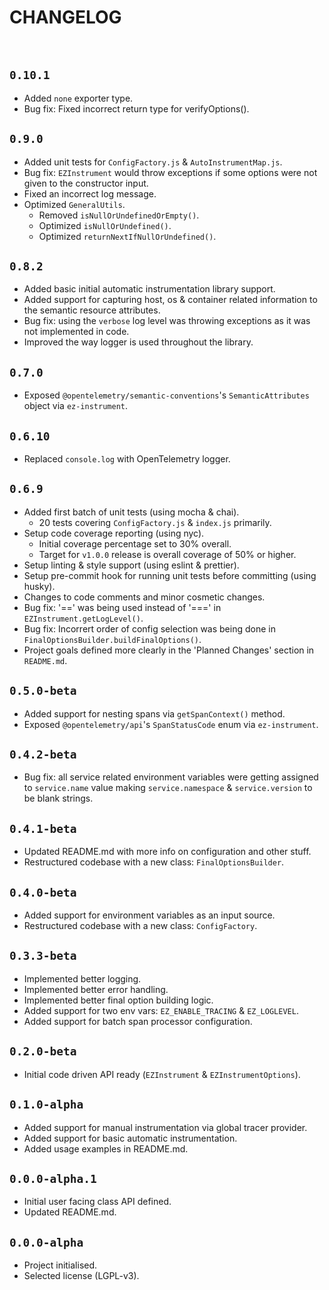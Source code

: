 # CHANGELOG

<br/>

## `0.10.1`
- Added `none` exporter type.
- Bug fix: Fixed incorrect return type for verifyOptions().

## `0.9.0`

- Added unit tests for `ConfigFactory.js` & `AutoInstrumentMap.js`.
- Bug fix: `EZInstrument` would throw exceptions if some options were not given to the constructor input.
- Fixed an incorrect log message.
- Optimized `GeneralUtils`.
  - Removed `isNullOrUndefinedOrEmpty()`.
  - Optimized `isNullOrUndefined()`.
  - Optimized `returnNextIfNullOrUndefined()`.

## `0.8.2`

- Added basic initial automatic instrumentation library support.
- Added support for capturing host, os & container related information to the semantic resource attributes.
- Bug fix: using the `verbose` log level was throwing exceptions as it was not implemented in code.
- Improved the way logger is used throughout the library.

## `0.7.0`

- Exposed `@opentelemetry/semantic-conventions`'s `SemanticAttributes` object via `ez-instrument`.

## `0.6.10`

- Replaced `console.log` with OpenTelemetry logger.

## `0.6.9`

- Added first batch of unit tests (using mocha & chai).
  - 20 tests covering `ConfigFactory.js` & `index.js` primarily.
- Setup code coverage reporting (using nyc).
  - Initial coverage percentage set to 30% overall.
  - Target for `v1.0.0` release is overall coverage of 50% or higher.
- Setup linting & style support (using eslint & prettier).
- Setup pre-commit hook for running unit tests before committing (using husky).
- Changes to code comments and minor cosmetic changes.
- Bug fix: '==' was being used instead of '===' in `EZInstrument.getLogLevel()`.
- Bug fix: Incorrert order of config selection was being done in `FinalOptionsBuilder.buildFinalOptions()`.
- Project goals defined more clearly in the 'Planned Changes' section in `README.md`.

## `0.5.0-beta`

- Added support for nesting spans via `getSpanContext()` method.
- Exposed `@opentelemetry/api`'s `SpanStatusCode` enum via `ez-instrument`.

## `0.4.2-beta`

- Bug fix: all service related environment variables were getting assigned to `service.name` value making `service.namespace` & `service.version` to be blank strings.

## `0.4.1-beta`

- Updated README.md with more info on configuration and other stuff.
- Restructured codebase with a new class: `FinalOptionsBuilder`.

## `0.4.0-beta`

- Added support for environment variables as an input source.
- Restructured codebase with a new class: `ConfigFactory`.

## `0.3.3-beta`

- Implemented better logging.
- Implemented better error handling.
- Implemented better final option building logic.
- Added support for two env vars: `EZ_ENABLE_TRACING` & `EZ_LOGLEVEL`.
- Added support for batch span processor configuration.

## `0.2.0-beta`

- Initial code driven API ready (`EZInstrument` & `EZInstrumentOptions`).

## `0.1.0-alpha`

- Added support for manual instrumentation via global tracer provider.
- Added support for basic automatic instrumentation.
- Added usage examples in README.md.

## `0.0.0-alpha.1`

- Initial user facing class API defined.
- Updated README.md.

## `0.0.0-alpha`

- Project initialised.
- Selected license (LGPL-v3).
